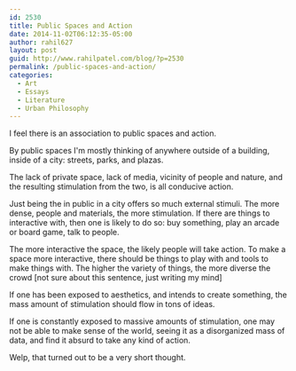```yaml
---
id: 2530
title: Public Spaces and Action
date: 2014-11-02T06:12:35-05:00
author: rahil627
layout: post
guid: http://www.rahilpatel.com/blog/?p=2530
permalink: /public-spaces-and-action/
categories:
  - Art
  - Essays
  - Literature
  - Urban Philosophy
---
```

I feel there is an association to public spaces and action.

By public spaces I'm mostly thinking of anywhere outside of a building, inside of a city: streets, parks, and plazas.

The lack of private space, lack of media, vicinity of people and nature, and the resulting stimulation from the two, is all conducive action.

Just being the in public in a city offers so much external stimuli. The more dense, people and materials, the more stimulation. If there are things to interactive with, then one is likely to do so: buy something, play an arcade or board game, talk to people.

The more interactive the space, the likely people will take action. To make a space more interactive, there should be things to play with and tools to make things with. The higher the variety of things, the more diverse the crowd [not sure about this sentence, just writing my mind]

If one has been exposed to aesthetics, and intends to create something, the mass amount of stimulation should flow in tons of ideas.

If one is constantly exposed to massive amounts of stimulation, one may not be able to make sense of the world, seeing it as a disorganized mass of data, and find it absurd to take any kind of action.

Welp, that turned out to be a very short thought.